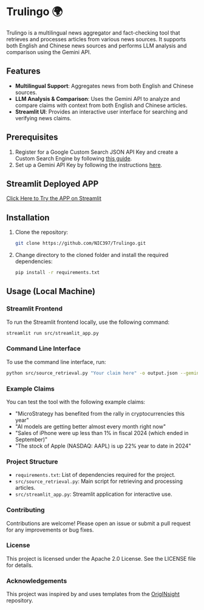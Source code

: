 # Trulingo 🌍

Trulingo is a multilingual news aggregator and fact-checking tool that retrieves and processes articles from various news sources. It supports both English and Chinese news sources and performs LLM analysis and comparison using the Gemini API.

## Features

- **Multilingual Support**: Aggregates news from both English and Chinese sources.
- **LLM Analysis & Comparison**: Uses the Gemini API to analyze and compare claims with context from both English and Chinese articles.
- **Streamlit UI**: Provides an interactive user interface for searching and verifying news claims.

## Prerequisites
1. Register for a Google Custom Search JSON API Key and create a Custom Search Engine by following [this guide](https://developers.google.com/custom-search/v1/introduction).
2. Set up a Gemini API Key by following the instructions [here](https://aistudio.google.com/apikey).

## Streamlit Deployed APP
[Click Here to Try the APP on Streamlit](https://trulingo.streamlit.app/)

## Installation

1. Clone the repository:
    ```sh
    git clone https://github.com/NIC397/Trulingo.git
    ```

2. Change directory to the cloned folder and install the required dependencies:
    ```sh
    pip install -r requirements.txt
    ```

## Usage (Local Machine)

### Streamlit Frontend

To run the Streamlit frontend locally, use the following command:
```sh
streamlit run src/streamlit_app.py
```

### Command Line Interface
To use the command line interface, run:
```sh
python src/source_retrieval.py "Your claim here" -o output.json --gemini-key YOUR_GEMINI_API_KEY --verify --verbose --google-key YOUR_GOOGLE_API_KEY --cse-id YOUR_CSE_ID
```

### Example Claims
You can test the tool with the following example claims:

- "MicroStrategy has benefited from the rally in cryptocurrencies this year"
- "AI models are getting better almost every month right now"
- "Sales of iPhone were up less than 1% in fiscal 2024 (which ended in September)"
- "The stock of Apple (NASDAQ: AAPL) is up 22% year to date in 2024"

### Project Structure
- `requirements.txt`: List of dependencies required for the project.
- `src/source_retrieval.py`: Main script for retrieving and processing articles.
- `src/streamlit_app.py`: Streamlit application for interactive use.

### Contributing
Contributions are welcome! Please open an issue or submit a pull request for any improvements or bug fixes.

### License
This project is licensed under the Apache 2.0 License. See the LICENSE file for details.

### Acknowledgements
This project was inspired by and uses templates from the [OrigINsight](https://github.com/Theod0reWu/OrigINsight) repository.